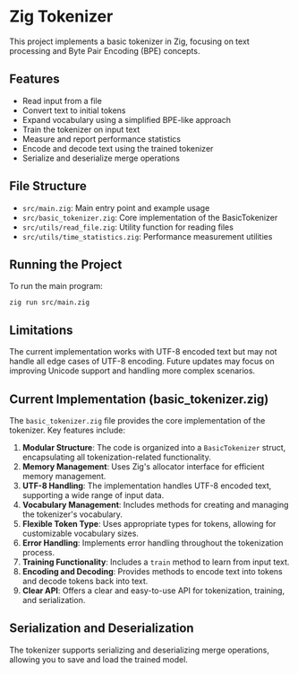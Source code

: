 # Zig Tokenizer

This project implements a basic tokenizer in Zig, focusing on text processing and Byte Pair Encoding (BPE) concepts.

## Features

- Read input from a file
- Convert text to initial tokens
- Expand vocabulary using a simplified BPE-like approach
- Train the tokenizer on input text
- Measure and report performance statistics
- Encode and decode text using the trained tokenizer
- Serialize and deserialize merge operations

## File Structure

- `src/main.zig`: Main entry point and example usage
- `src/basic_tokenizer.zig`: Core implementation of the BasicTokenizer
- `src/utils/read_file.zig`: Utility function for reading files
- `src/utils/time_statistics.zig`: Performance measurement utilities

## Running the Project

To run the main program:

```
zig run src/main.zig
```

## Limitations

The current implementation works with UTF-8 encoded text but may not handle all edge cases of UTF-8 encoding. Future updates may focus on improving Unicode support and handling more complex scenarios.

## Current Implementation (basic_tokenizer.zig)

The `basic_tokenizer.zig` file provides the core implementation of the tokenizer. Key features include:

1. **Modular Structure**: The code is organized into a `BasicTokenizer` struct, encapsulating all tokenization-related functionality.
2. **Memory Management**: Uses Zig's allocator interface for efficient memory management.
3. **UTF-8 Handling**: The implementation handles UTF-8 encoded text, supporting a wide range of input data.
4. **Vocabulary Management**: Includes methods for creating and managing the tokenizer's vocabulary.
5. **Flexible Token Type**: Uses appropriate types for tokens, allowing for customizable vocabulary sizes.
6. **Error Handling**: Implements error handling throughout the tokenization process.
7. **Training Functionality**: Includes a `train` method to learn from input text.
8. **Encoding and Decoding**: Provides methods to encode text into tokens and decode tokens back into text.
9. **Clear API**: Offers a clear and easy-to-use API for tokenization, training, and serialization.

## Serialization and Deserialization

The tokenizer supports serializing and deserializing merge operations, allowing you to save and load the trained model.
